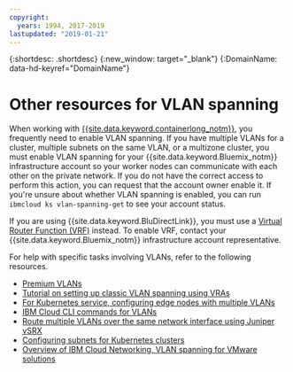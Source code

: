 ```yaml
---
copyright:
  years: 1994, 2017-2019
lastupdated: "2019-01-21"
---
```

{:shortdesc: .shortdesc}
{:new_window: target="_blank"}
{:DomainName: data-hd-keyref="DomainName"}

# Other resources for VLAN spanning

When working with [{{site.data.keyword.containerlong_notm}}](https://{DomainName}/docs/docs/containers/container_index.html), you frequently need to enable VLAN spanning. If you have multiple VLANs for a cluster, multiple subnets on the same VLAN, or a multizone cluster, you must enable VLAN spanning for your {{site.data.keyword.Bluemix_notm}} infrastructure account so your worker nodes can communicate with each other on the private network. If you do not have the correct access to perform this action, you can request that the account owner enable it. If you're unsure about whether VLAN spanning is enabled, you can run `ibmcloud ks vlan-spanning-get` to see your account status.

If you are using {{site.data.keyword.BluDirectLink}}, you must use a [Virtual Router Function (VRF)](https://{DomainName}/docs/docs/infrastructure/direct-link/subnet-configuration.html#more-about-using-vrf) instead. To enable VRF, contact your {{site.data.keyword.Bluemix_notm}} infrastructure account representative.

For help with specific tasks involving VLANs, refer to the following resources. 

* [Premium VLANs](https://www.ibm.com/blogs/bluemix/2018/12/introducing-premium-vlans-are-you-compute-first-or-network-first/)
* [Tutorial on setting up classic VLAN spanning using VRAs](https://{DomainName}/docs/tutorials/vlan-spanning.html#vlan-spanning)
* [For Kubernetes service, configuring edge nodes with multiple VLANs](https://{DomainName}/docs/containers/cs_loadbalancer.html#edge_nodes_multiple_vlans)
* [IBM Cloud CLI commands for VLANs](https://{DomainName}/docs/cli/reference/ibmcloud/cli_vlan.html)
* [Route multiple VLANs over the same network interface using Juniper vSRX](https://{DomainName}/docs/infrastructure/vsrx/manage-vlans.html#route-multiple-vlans-over-the-same-network-interface)
* [Configuring subnets for Kubernetes clusters](https://{DomainName}/docs/containers/cs_subnets.html#vlans)
* [Overview of IBM Cloud Networking, VLAN spanning for VMware solutions](https://{DomainName}/docs/services/vmwaresolutions/archiref/vcsnsxt/vcsnsxt-overview-ic4vnetwork.html#vlan-spanning)
